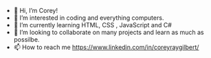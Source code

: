 - 👋 Hi, I’m Corey!
- 👀 I’m interested in coding and everything computers.
- 🌱 I’m currently learning HTML, CSS , JavaScript and C#
- 💞️ I’m looking to collaborate on many projects and learn as much as possilbe.
- 📫 How to reach me https://www.linkedin.com/in/coreyraygilbert/

<!---
GEEDORVH/GEEDORVH is a ✨ special ✨ repository because its `README.md` (this file) appears on your GitHub profile.
You can click the Preview link to take a look at your changes.
--->

